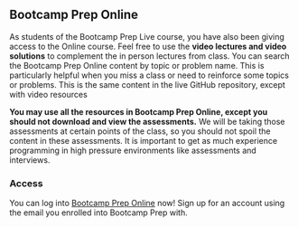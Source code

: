 ## Bootcamp Prep Online

 As students of the Bootcamp Prep Live course, you have also been giving access
 to the Online course. Feel free to use the **video lectures and video solutions** to
 complement the in person lectures from class. You can search the Bootcamp Prep Online
 content by topic or problem name. This is particularly helpful when you
 miss a class or need to reinforce some topics or problems. This is the same content
 in the live GitHub repository, except with video resources

 **You may use all the resources in Bootcamp Prep Online, except you should not
 download and view the assessments.** We will be taking those assessments at certain
 points of the class, so you should not spoil the content in these assessments. It
 is important to get as much experience programming in high pressure environments
 like assessments and interviews.

### Access

You can log into [Bootcamp Prep Online][bpo] now! Sign up for an account using the email you enrolled into Bootcamp Prep with.

[bpo]: http://www.aaonline.io/
